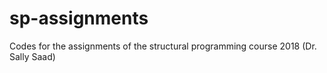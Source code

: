 # sp-assignments
Codes for the assignments of the structural programming course 2018 (Dr. Sally Saad)
